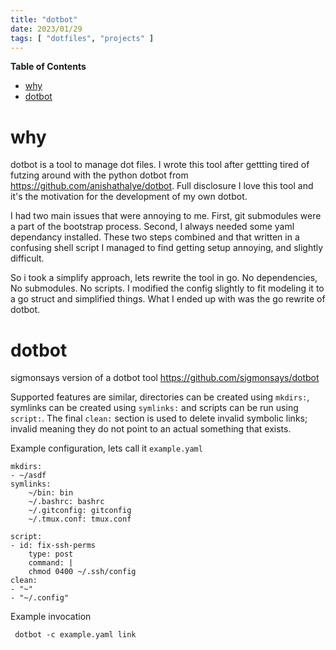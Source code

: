```yaml
---
title: "dotbot"
date: 2023/01/29
tags: [ "dotfiles", "projects" ]
---
```


<!-- markdown-toc start - Don't edit this section. Run M-x markdown-toc-refresh-toc -->
**Table of Contents**

- [why](#why)
- [dotbot](#dotbot)

<!-- markdown-toc end -->

# why

dotbot is a tool to manage dot files. I wrote this tool after gettting tired of futzing around
with the python dotbot from https://github.com/anishathalye/dotbot. Full disclosure I love
this tool and it's the motivation for the development of my own dotbot.

I had two main issues that were annoying to me. First, git submodules were a part of the bootstrap
process. Second, I always needed some yaml dependancy installed. These two steps combined and that
written in a confusing shell script I managed to find getting setup annoying, and slightly difficult.

So i took a simplify approach, lets rewrite the tool in go. No dependencies, No submodules. No scripts.
I modified the config slightly to fit modeling it to a go struct and simplified things. What I ended
up with was the go rewrite of dotbot.

# dotbot

sigmonsays version of a dotbot tool https://github.com/sigmonsays/dotbot

Supported features are similar, directories can be created using `mkdirs:`, symlinks can be created
using `symlinks:` and scripts can be run using `script:`. The final `clean:` section is used to
delete invalid symbolic links; invalid meaning they do not point to an actual something that exists.

Example configuration, lets call it `example.yaml`

    mkdirs:
    - ~/asdf
    symlinks:
        ~/bin: bin
        ~/.bashrc: bashrc
        ~/.gitconfig: gitconfig
        ~/.tmux.conf: tmux.conf

    script:
    - id: fix-ssh-perms
        type: post
        command: |
        chmod 0400 ~/.ssh/config
    clean:
    - "~"
    - "~/.config"


Example invocation

     dotbot -c example.yaml link
